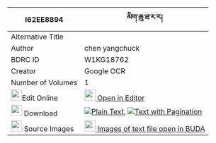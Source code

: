 |I62EE8894|མིག་ཆུ་ཐ་ར་ར། 
| --- | --- 
|Alternative Title |
|Author| chen yangchuck
|BDRC ID | W1KG18762
|Creator | Google OCR
|Number of Volumes| 1
|<img width="25" src="https://img.icons8.com/color/25/000000/edit-property.png">Edit Online| [<img width="25" src="https://avatars.githubusercontent.com/u/45091458?s=200&v=4"> Open in Editor](http://editor.openpecha.org/I62EE8894)
|<img width="25" src="https://img.icons8.com/fluent/48/000000/download-2.png"/>  Download | [![](https://img.icons8.com/color/20/000000/txt.png)Plain Text](https://github.com/Openpecha/I62EE8894/releases/download/v1/mikchu_tarara_plain_I62EE8894.zip), [![](https://img.icons8.com/color/20/000000/txt.png)Text with Pagination](https://github.com/Openpecha/I62EE8894/releases/download/v1/mikchu_tarara_pages_I62EE8894.zip)
|<img width="25" src="https://img.icons8.com/plasticine/100/000000/pictures-folder.png"/>  Source Images | [<img width="25" src="https://library.bdrc.io/icons/BUDA-small.svg"> Images of text file open in BUDA](https://library.bdrc.io/show/bdr:W1KG18762)